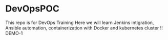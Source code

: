 # DevOpsPOC
This repo is for DevOps Training
Here we will learn Jenkins intigration, Ansible automation, containerization with Docker and kubernetes cluster !!
DEMO-1
